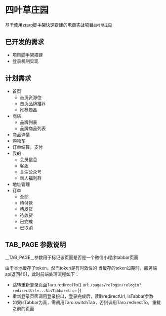 # 四叶草庄园

基于使用[ztaro](https://github.com/FaureWu/ztaro)脚手架快速搭建的电商实战项目`四叶草庄园`

## 已开发的需求

* 项目脚手架搭建
* 登录机制实现

## 计划需求

* 首页
  * 首页资源位
  * 首页品牌推荐
  * 推荐商品
* 商店
  * 品牌列表
  * 品牌商品列表
* 商品详情
* 购物车
* 订单结算，支付
* 我的
  * 会员信息
  * 客服
  * 关注公众号
  * 新人福利群
* 地址管理
* 订单
  * 全部
  * 待付款
  * 待发货
  * 待收货
  * 已完成
  * 已取消

## __TAB_PAGE__ 参数说明

__TAB_PAGE__参数用于标记该页面是否是一个微信小程序tabbar页面

由于本地缓存了token，然而token是有时效性的
当缓存的token过期时，服务端api返回401，此时前端处理流程如下：
  * 跳转重新登录页面Taro.redirectTo({ url: `/pages/relogin/relogin?redirectUrl=...&isTabbar=true` })
  * 重新登录页面调用登录接口，登录完成后，读取redirectUrl, isTabbar参数
  * 如果isTabbar为真，需调用Taro.switchTab，否则调用Taro.redirectTo，重载之前的页面
